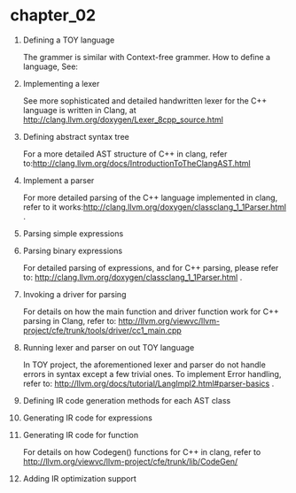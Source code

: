 # chapter_02

1. Defining a TOY language

   The grammer is similar with Context-free grammer. How to define a language, See:<flex and bison>

2. Implementing a lexer

   See more sophisticated and detailed handwritten lexer for the C++ language is written in Clang, at http://clang.llvm.org/doxygen/Lexer_8cpp_source.html

3. Defining abstract syntax tree

   For a more detailed AST structure of C++ in clang, refer to:http://clang.llvm.org/docs/IntroductionToTheClangAST.html

4. Implement a parser

   For more detailed parsing of the C++ language implemented in clang, refer to it works:http://clang.llvm.org/doxygen/classclang_1_1Parser.html .

5. Parsing simple expressions

6. Parsing binary expressions

   For detailed parsing of expressions, and for C++ parsing, please refer to: http://clang.llvm.org/doxygen/classclang_1_1Parser.html .

7. Invoking a driver for parsing

   For details on how the main function and driver function work for C++ parsing in Clang, refer to: http://llvm.org/viewvc/llvm-project/cfe/trunk/tools/driver/cc1_main.cpp

8. Running lexer and parser on out TOY language

   In TOY project, the aforementioned lexer and parser do not handle errors in syntax except a few trivial ones. To implement Error handling, refer to: http://llvm.org/docs/tutorial/LangImpl2.html#parser-basics .

9. Defining IR code generation methods for each AST class

10. Generating IR code for expressions

11. Generating IR code for function

    For details on how Codegen() functions for C++ in clang, refer to http://llvm.org/viewvc/llvm-project/cfe/trunk/lib/CodeGen/

12. Adding IR optimization support